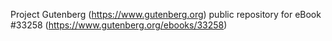 Project Gutenberg (https://www.gutenberg.org) public repository for eBook #33258 (https://www.gutenberg.org/ebooks/33258)
